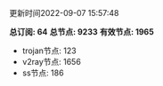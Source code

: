 更新时间2022-09-07 15:57:48

**总订阅: 64**
**总节点: 9233**
**有效节点: 1965**
- trojan节点: 123
- v2ray节点: 1656
- ss节点: 186
